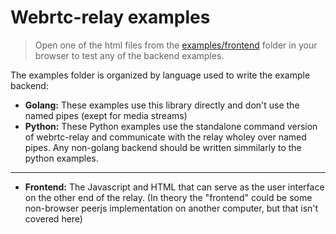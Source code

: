 # Webrtc-relay examples

> Open one of the html files from the [examples/frontend](./frontend/) folder in your browser to test any of the backend examples.

The examples folder is organized by language used to write the example backend:

- **Golang:** These examples use this library directly and don't use the named pipes (exept for media streams)
- **Python:** These Python examples use the standalone command version of webrtc-relay and communicate with the relay wholey over named pipes. Any non-golang backend should be written simmilarly to the python examples.

---

- **Frontend:** The Javascript and HTML that can serve as the user interface on the other end of the relay. (In theory the "frontend" could be some non-browser peerjs implementation on another computer, but that isn't covered here)
